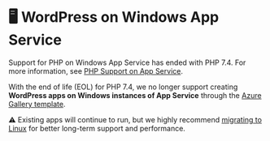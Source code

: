 # 🖥️ WordPress on Windows App Service

Support for PHP on Windows App Service has ended with PHP 7.4. For more information, see [PHP Support on App Service](https://github.com/Azure/app-service-linux-docs/blob/master/Runtime_Support/php_support.md).

With the end of life (EOL) for PHP 7.4, we no longer support creating **WordPress apps on Windows instances of App Service** through the [Azure Gallery template](https://aka.ms/linux-wordpress).

⚠️ Existing apps will continue to run, but we highly recommend [migrating to Linux](../WordPress/wordpress_migration_linux_appservices.md) for better long-term support and performance.